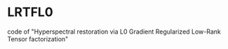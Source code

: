 # LRTFL0
code of "Hyperspectral restoration via L0 Gradient Regularized Low-Rank Tensor factorization"
